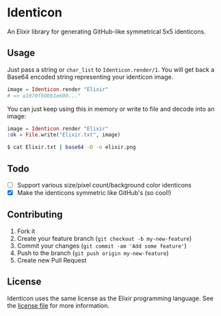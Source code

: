 Identicon
=========

An Elixir library for generating GitHub-like symmetrical 5x5 identicons.

## Usage

Just pass a string or `char_list` to `Identicon.render/1`. You
will get back a Base64 encoded string representing your
identicon image.

```elixir
image = Identicon.render "Elixir"
# => a1070f60bb1e600..."
```

You can just keep using this in memory or write to file and decode into an
image:

```elixir
image = Identicon.render "Elixir"
:ok = File.write("Elixir.txt", image)
```

```bash
$ cat Elixir.txt | base64 -D -o elixir.png
```

## Todo

- [ ] Support various size/pixel count/background color identicons
- [x] Make the identicons symmetric like GitHub's (so cool!)

## Contributing

1. Fork it
2. Create your feature branch (`git checkout -b my-new-feature`)
3. Commit your changes (`git commit -am 'Add some feature'`)
4. Push to the branch (`git push origin my-new-feature`)
5. Create new Pull Request

## License

Identicon uses the same license as the Elixir programming language. See the
[license
file](https://raw.githubusercontent.com/rbishop/identicon/master/LICENSE) for
more information.
